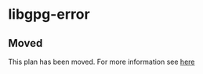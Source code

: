 # libgpg-error

## Moved

This plan has been moved. For more information see [here](https://github.com/habitat-sh/core-plans#additional-plans)
